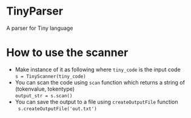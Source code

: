 # TinyParser
A parser for Tiny language

# How to use the scanner
- Make instance of it as following where `tiny_code` is the input code <br>
`s = TinyScanner(tiny_code)`
- You can scan the code using `scan` function which returns a string of (tokenvalue, tokentype)<br>
`output_str = s.scan()`
- You can save the output to a file using `createOutputFile` function<br>
` s.createOutputFile('out.txt')`
